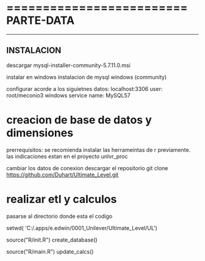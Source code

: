 =========================
PARTE-DATA
=========================

----------------
INSTALACION
----------------
descargar
 mysql-installer-community-5.7.11.0.msi
 
instalar en windows 
 instalacion de mysql windows (community)
 
configurar acorde a los siguietnes datos: 
 localhost:3306
 user: root/meconio3 
 windows service name: MySQL57
 
# creacion de base de datos y dimensiones

prerrequisitos:
	se recomienda instalar las herrameintas de r previamente.
	las indicaciones estan en el proyecto unlvr_proc

cambiar los datos de conexion
descargar el repositorio
git clone https://github.com/Duhart/Ultimate_Level.git

# realizar etl y calculos 
pasarse al directorio donde esta el codigo

setwd( 'C:/.apps/e.edwin/0001_Unilever/Ultimate_Level/UL')

source("R/init.R")
create_database()

source("R/main.R")
update_calcs()

 